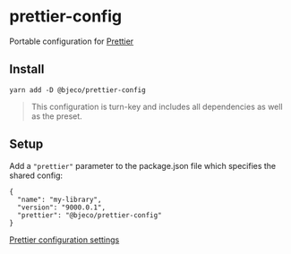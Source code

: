 # prettier-config

Portable configuration for [Prettier](https://prettier.io/)

## Install

```
yarn add -D @bjeco/prettier-config
```

> This configuration is turn-key and includes all dependencies as well as the preset.

## Setup

Add a `"prettier"` parameter to the package.json file which specifies the shared config:

```
{
  "name": "my-library",
  "version": "9000.0.1",
  "prettier": "@bjeco/prettier-config"
}
```

[Prettier configuration settings](https://prettier.io/docs/en/configuration.html#sharing-configurations)
